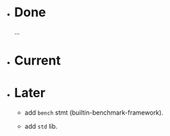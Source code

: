 - # Done

    ...

- # Current

- # Later

    - add `bench` stmt (builtin-benchmark-framework).

    - add `std` lib.